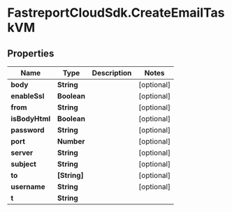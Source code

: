 # FastreportCloudSdk.CreateEmailTaskVM

## Properties

Name | Type | Description | Notes
------------ | ------------- | ------------- | -------------
**body** | **String** |  | [optional] 
**enableSsl** | **Boolean** |  | [optional] 
**from** | **String** |  | [optional] 
**isBodyHtml** | **Boolean** |  | [optional] 
**password** | **String** |  | [optional] 
**port** | **Number** |  | [optional] 
**server** | **String** |  | [optional] 
**subject** | **String** |  | [optional] 
**to** | **[String]** |  | [optional] 
**username** | **String** |  | [optional] 
**t** | **String** |  | 


